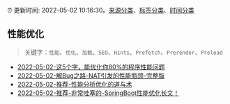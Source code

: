:alarm_clock: 更新时间: 2022-05-02 10:16:30。[来源分类](../README.md)、[标签分类](../TAGS.md)、[时间分类](../TIMELINE.md)

## 性能优化


> 关键字：`性能`、`优化`、`加载`、`SEO`、`Hints`、`Prefetch`、`Prerender`、`Preload`



- [2022-05-02-这5个字，能优化你80%的程序性能问题](https://toutiao.io/k/m9sc96j) 
- [2022-05-02-解Bug之路-NAT引发的性能瓶颈-完整版​](https://toutiao.io/k/6mj7kgf) 
- [2022-05-02-推荐-性能分析优化的道与术](https://toutiao.io/k/2bi822s) 
- [2022-05-02-推荐-非常哇塞的-SpringBoot性能优化长文！](https://toutiao.io/k/srppeol) 